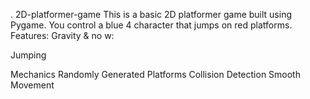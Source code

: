 



. 2D-platformer-game
This is a basic 2D platformer game 
built using Pygame. You control a blue 4
character that jumps on red platforms.
Features: Gravity &amp;
no
w:





Jumping 

Mechanics Randomly Generated Platforms Collision Detection Smooth Movement

